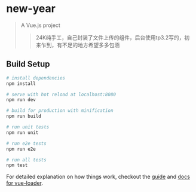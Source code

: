 # new-year

> A Vue.js project
>> 24K纯手工，自己封装了文件上传的组件，后台使用tp3.2写的，初来乍到，有不足的地方希望多多包涵

## Build Setup

``` bash
# install dependencies
npm install

# serve with hot reload at localhost:8080
npm run dev

# build for production with minification
npm run build

# run unit tests
npm run unit

# run e2e tests
npm run e2e

# run all tests
npm test
```

For detailed explanation on how things work, checkout the [guide](http://vuejs-templates.github.io/webpack/) and [docs for vue-loader](http://vuejs.github.io/vue-loader).
